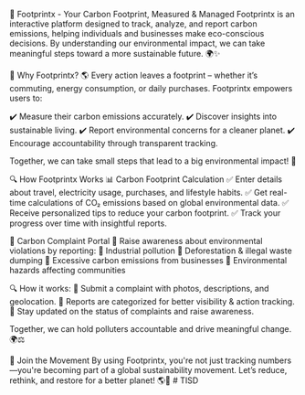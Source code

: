 🌿 Footprintx - Your Carbon Footprint, Measured & Managed
Footprintx is an interactive platform designed to track, analyze, and report carbon emissions, helping individuals and businesses make eco-conscious decisions. By understanding our environmental impact, we can take meaningful steps toward a more sustainable future. 🌍✨

🌱 Why Footprintx?
🌎 Every action leaves a footprint – whether it’s commuting, energy consumption, or daily purchases. Footprintx empowers users to:

✔️ Measure their carbon emissions accurately.
✔️ Discover insights into sustainable living.
✔️ Report environmental concerns for a cleaner planet.
✔️ Encourage accountability through transparent tracking.

Together, we can take small steps that lead to a big environmental impact! 💚

🔍 How Footprintx Works
📊 Carbon Footprint Calculation
✅ Enter details about travel, electricity usage, purchases, and lifestyle habits.
✅ Get real-time calculations of CO₂ emissions based on global environmental data.
✅ Receive personalized tips to reduce your carbon footprint.
✅ Track your progress over time with insightful reports.

📢 Carbon Complaint Portal
🚨 Raise awareness about environmental violations by reporting:
🔹 Industrial pollution
🔹 Deforestation & illegal waste dumping
🔹 Excessive carbon emissions from businesses
🔹 Environmental hazards affecting communities

🔍 How it works:
📌 Submit a complaint with photos, descriptions, and geolocation.
📌 Reports are categorized for better visibility & action tracking.
📌 Stay updated on the status of complaints and raise awareness.

Together, we can hold polluters accountable and drive meaningful change. 🌍⚖️

🌿 Join the Movement
By using Footprintx, you're not just tracking numbers—you're becoming part of a global sustainability movement. Let’s reduce, rethink, and restore for a better planet! 🌎💚
#   T I S D  
 